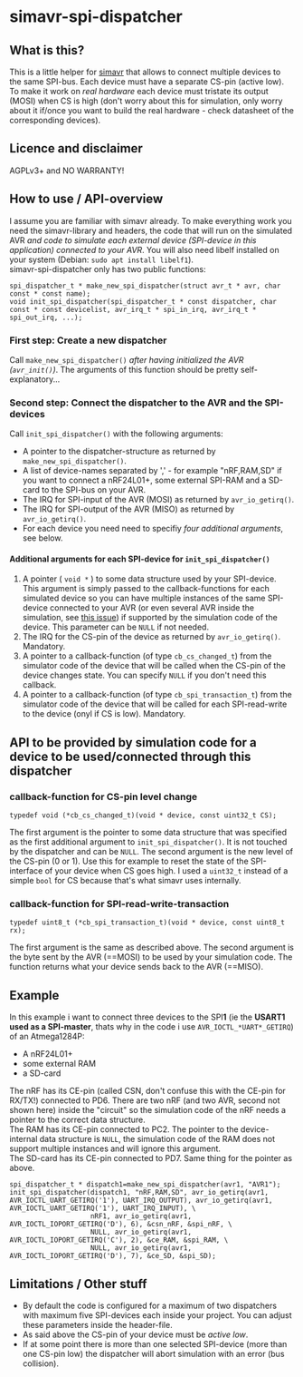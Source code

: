 # simavr-spi-dispatcher

## What is this?
This is a little helper for [simavr](https://github.com/buserror/simavr) that allows to connect multiple devices to the same SPI-bus. Each device must have a separate CS-pin (active low). To make it work on *real hardware* each device must tristate its output (MOSI) when CS is high (don't worry about this for simulation, only worry about it if/once you want to build the real hardware - check datasheet of the corresponding devices).

## Licence and disclaimer
AGPLv3+ and NO WARRANTY!

## How to use / API-overview
I assume you are familiar with simavr already. To make everything work you need the simavr-library and headers, the code that will run on the simulated AVR *and code to simulate each external device (SPI-device in this application) connected to your AVR*. You will also need libelf installed on your system (Debian: `sudo apt install libelf1`).  
simavr-spi-dispatcher only has two public functions:
```
spi_dispatcher_t * make_new_spi_dispatcher(struct avr_t * avr, char const * const name);
void init_spi_dispatcher(spi_dispatcher_t * const dispatcher, char const * const devicelist, avr_irq_t * spi_in_irq, avr_irq_t * spi_out_irq, ...);
```

### First step: Create a new dispatcher
Call `make_new_spi_dispatcher()` *after having initialized the AVR (`avr_init()`)*. The arguments of this function should be pretty self-explanatory...

### Second step: Connect the dispatcher to the AVR and the SPI-devices
Call `init_spi_dispatcher()` with the following arguments:
* A pointer to the dispatcher-structure as returned by `make_new_spi_dispatcher()`.
* A list of device-names separated by ',' - for example "nRF,RAM,SD" if you want to connect a nRF24L01+, some external SPI-RAM and a SD-card to the SPI-bus on your AVR.
* The IRQ for SPI-input of the AVR (MOSI) as returned by `avr_io_getirq()`.
* The IRQ for SPI-output of the AVR (MISO) as returned by `avr_io_getirq()`.
* For each device you need need to specifiy *four additional arguments*, see below.

#### Additional arguments for each SPI-device for `init_spi_dispatcher()`
1) A pointer ( `void *` ) to some data structure used by your SPI-device. This argument is simply passed to the callback-functions for each simulated device so you can have multiple instances of the same SPI-device connected to your AVR (or even several AVR inside the simulation, see [this issue](https://github.com/buserror/simavr/issues/476)) if supported by the simulation code of the device. This parameter can be `NULL` if not needed.
2) The IRQ for the CS-pin of the device as returned by `avr_io_getirq()`. Mandatory.
3) A pointer to a callback-function (of type `cb_cs_changed_t`) from the simulator code of the device that will be called when the CS-pin of the device changes state. You can specify `NULL` if you don't need this callback.
4) A pointer to a callback-function (of type `cb_spi_transaction_t`) from the simulator code of the device that will be called for each SPI-read-write to the device (onyl if CS is low). Mandatory.

## API to be provided by simulation code for a device to be used/connected through this dispatcher
### callback-function for CS-pin level change
```
typedef void (*cb_cs_changed_t)(void * device, const uint32_t CS);
```
The first argument is the pointer to some data structure that was specified as the first additional argument to `init_spi_dispatcher()`. It is not touched by the dispatcher and can be `NULL`.
The second argument is the new level of the CS-pin (0 or 1). Use this for example to reset the state of the SPI-interface of your device when CS goes high. I used a `uint32_t` instead of a simple `bool` for CS because that's what simavr uses internally.

### callback-function for SPI-read-write-transaction
```
typedef uint8_t (*cb_spi_transaction_t)(void * device, const uint8_t rx);
```
The first argument is the same as described above.
The second argument is the byte sent by the AVR (==MOSI) to be used by your simulation code.
The function returns what your device sends back to the AVR (==MISO).

## Example
In this example i want to connect three devices to the SPI**1** (ie the **USART1 used as a SPI-master**, thats why in the code i use `AVR_IOCTL_*UART*_GETIRQ`) of an Atmega1284P:
* A nRF24L01+
* some external RAM
* a SD-card

The nRF has its CE-pin (called CSN, don't confuse this with the CE-pin for RX/TX!) connected to PD6. There are two nRF (and two AVR, second not shown here) inside the "circuit" so the simulation code of the nRF needs a pointer to the correct data structure.  
The RAM has its CE-pin connected to PC2. The pointer to the device-internal data structure is `NULL`, the simulation code of the RAM does not support multiple instances and will ignore this argument.  
The SD-card has its CE-pin connected to PD7. Same thing for the pointer as above.
```
spi_dispatcher_t * dispatch1=make_new_spi_dispatcher(avr1, "AVR1");
init_spi_dispatcher(dispatch1, "nRF,RAM,SD", avr_io_getirq(avr1, AVR_IOCTL_UART_GETIRQ('1'), UART_IRQ_OUTPUT), avr_io_getirq(avr1, AVR_IOCTL_UART_GETIRQ('1'), UART_IRQ_INPUT), \
					nRF1, avr_io_getirq(avr1, AVR_IOCTL_IOPORT_GETIRQ('D'), 6), &csn_nRF, &spi_nRF, \
					NULL, avr_io_getirq(avr1, AVR_IOCTL_IOPORT_GETIRQ('C'), 2), &ce_RAM, &spi_RAM, \
					NULL, avr_io_getirq(avr1, AVR_IOCTL_IOPORT_GETIRQ('D'), 7), &ce_SD, &spi_SD);
```

## Limitations / Other stuff
* By default the code is configured for a maximum of two dispatchers with maximum five SPI-devices each inside your project. You can adjust these parameters inside the header-file.
* As said above the CS-pin of your device must be *active low*.
* If at some point there is more than one selected SPI-device (more than one CS-pin low) the dispatcher will abort simulation with an error (bus collision).
